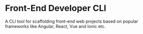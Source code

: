 # Front-End Developer CLI

A CLI tool for scaffolding front-end web projects based on popular frameworks like Angular, React, Vue and Ionic etc.
